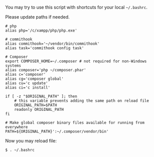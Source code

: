 You may try to use this script with shortcuts for your local `~/.bashrc`.

Please update paths if needed.

```shell
# php
alias php='/c/xampp/php/php.exe'

# commithook
alias commithook='~/vendor/bin/commithook'
alias task='commithook config task'

# Composer
export COMPOSER_HOME=~/.composer # not required for non-Windows systems
alias composer='php ~/composer.phar'
alias c='composer'
alias cg='composer global'
alias cu='c update'
alias ci='c install'

if [ -z "$ORIGINAL_PATH" ]; then
    # this variable prevents adding the same path on reload file
    ORIGINAL_PATH=$PATH
    readonly ORIGINAL_PATH
fi

# Make global composer binary files available for running from everywhere
PATH=${ORIGINAL_PATH}':~/.composer/vendor/bin'
```
Now you may reload file:
```shell
$ . ~/.bashrc
```
